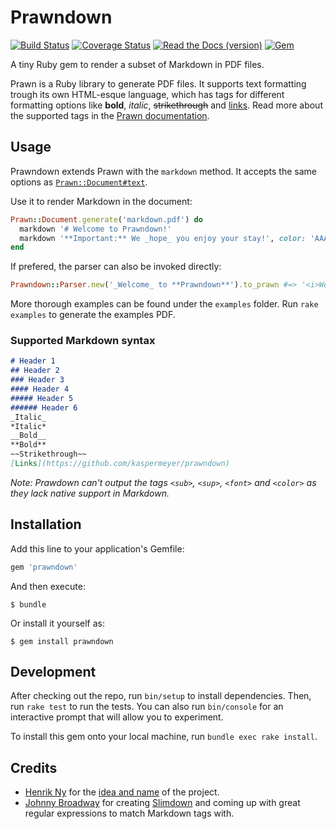# Prawndown

[![Build Status](https://travis-ci.org/kaspermeyer/prawndown.svg?branch=master)](https://travis-ci.org/kaspermeyer/prawndown)
[![Coverage Status](https://coveralls.io/repos/github/kaspermeyer/prawndown/badge.svg?branch=master)](https://coveralls.io/github/kaspermeyer/prawndown?branch=master)
[![Read the Docs (version)](http://img.shields.io/badge/docs-%E2%9C%93-green.svg)](http://www.rubydoc.info/gems/prawndown/0.1.2)
[![Gem](https://img.shields.io/gem/v/prawndown.svg)](https://github.com/kaspermeyer/prawndown)

A tiny Ruby gem to render a subset of Markdown in PDF files.

Prawn is a Ruby library to generate PDF files. It supports text formatting trough its own HTML-esque language, which has tags for different formatting options like **bold**, _italic_, ~~strikethrough~~ and [links](https://github.com/kaspermeyer/prawndown). Read more about the supported tags in the [Prawn documentation](http://prawnpdf.org/api-docs/2.0/Prawn/Text.html#text-instance_method).

## Usage

Prawndown extends Prawn with the `markdown` method. It accepts the same options as [`Prawn::Document#text`](http://prawnpdf.org/api-docs/2.0/Prawn/Text.html#text-instance_method).

Use it to render Markdown in the document:

```ruby
Prawn::Document.generate('markdown.pdf') do
  markdown '# Welcome to Prawndown!'
  markdown '**Important:** We _hope_ you enjoy your stay!', color: 'AAAAAA'
end
```

If prefered, the parser can also be invoked directly:

```ruby
Prawndown::Parser.new('_Welcome_ to **Prawndown**').to_prawn #=> '<i>Welcome</i> to <b>Prawndown</b>'
```

More thorough examples can be found under the `examples` folder. Run `rake examples` to generate the examples PDF.

### Supported Markdown syntax
```markdown
# Header 1
## Header 2
### Header 3
#### Header 4
##### Header 5
###### Header 6
_Italic_
*Italic*
__Bold__
**Bold**
~~Strikethrough~~
[Links](https://github.com/kaspermeyer/prawndown)
```

*Note: Prawdown can't output the tags `<sub>`, `<sup>`, `<font>` and `<color>` as they lack native support in Markdown.*

## Installation

Add this line to your application's Gemfile:

```ruby
gem 'prawndown'
```

And then execute:

    $ bundle

Or install it yourself as:

    $ gem install prawndown

## Development

After checking out the repo, run `bin/setup` to install dependencies. Then, run `rake test` to run the tests. You can also run `bin/console` for an interactive prompt that will allow you to experiment.

To install this gem onto your local machine, run `bundle exec rake install`.

## Credits

+ [Henrik Ny](https://github.com/henrik) for the [idea and name](https://gist.github.com/henrik/2775319) of the project.
+ [Johnny Broadway](https://github.com/jbroadway) for creating [Slimdown](https://gist.github.com/jbroadway/2836900) and coming up with great regular expressions to match Markdown tags with.
